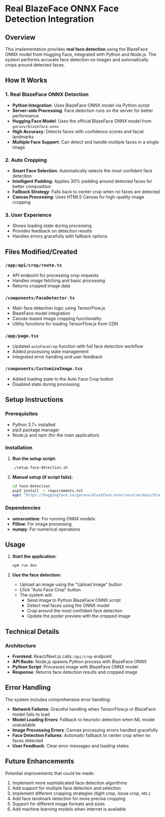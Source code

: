 # Real BlazeFace ONNX Face Detection Integration

## Overview
This implementation provides **real face detection** using the BlazeFace ONNX model from Hugging Face, integrated with Python and Node.js. The system performs accurate face detection on images and automatically crops around detected faces.

## How It Works

### 1. Real BlazeFace ONNX Detection
- **Python Integration**: Uses BlazeFace ONNX model via Python script
- **Server-side Processing**: Face detection runs on the server for better performance
- **Hugging Face Model**: Uses the official BlazeFace ONNX model from `garavv/blazeface-onnx`
- **High Accuracy**: Detects faces with confidence scores and facial landmarks
- **Multiple Face Support**: Can detect and handle multiple faces in a single image

### 2. Auto Cropping
- **Smart Face Selection**: Automatically selects the most confident face detection
- **Intelligent Padding**: Applies 30% padding around detected faces for better composition
- **Fallback Strategy**: Falls back to center crop when no faces are detected
- **Canvas Processing**: Uses HTML5 Canvas for high-quality image cropping

### 3. User Experience
- Shows loading state during processing
- Provides feedback on detection results
- Handles errors gracefully with fallback options

## Files Modified/Created

### `/app/api/crop/route.ts`
- API endpoint for processing crop requests
- Handles image fetching and basic processing
- Returns cropped image data

### `/components/FaceDetector.ts`
- Main face detection logic using TensorFlow.js
- BlazeFace model integration
- Canvas-based image cropping functionality
- Utility functions for loading TensorFlow.js from CDN

### `/app/page.tsx`
- Updated `autoFaceCrop` function with full face detection workflow
- Added processing state management
- Integrated error handling and user feedback

### `/components/CustomizeImage.tsx`
- Added loading state to the Auto Face Crop button
- Disabled state during processing

## Setup Instructions

### Prerequisites
- Python 3.7+ installed
- pip3 package manager
- Node.js and npm (for the main application)

### Installation
1. **Run the setup script:**
   ```bash
   ./setup-face-detection.sh
   ```

2. **Manual setup (if script fails):**
   ```bash
   cd face-detection
   pip3 install -r requirements.txt
   wget "https://huggingface.co/garavv/blazeface-onnx/resolve/main/blaze.onnx" -O blaze.onnx
   ```

### Dependencies
- **onnxruntime**: For running ONNX models
- **Pillow**: For image processing
- **numpy**: For numerical operations

## Usage

1. **Start the application:**
   ```bash
   npm run dev
   ```

2. **Use the face detection:**
   - Upload an image using the "Upload Image" button
   - Click "Auto Face Crop" button
   - The system will:
     - Send image to Python BlazeFace ONNX script
     - Detect real faces using the ONNX model
     - Crop around the most confident face detection
     - Update the poster preview with the cropped image

## Technical Details

### Architecture
- **Frontend**: React/Next.js calls `/api/crop` endpoint
- **API Route**: Node.js spawns Python process with BlazeFace ONNX
- **Python Script**: Processes image with BlazeFace ONNX model
- **Response**: Returns face detection results and cropped image

## Error Handling

The system includes comprehensive error handling:
- **Network Failures**: Graceful handling when TensorFlow.js or BlazeFace model fails to load
- **Model Loading Errors**: Fallback to heuristic detection when ML model unavailable
- **Image Processing Errors**: Canvas processing errors handled gracefully
- **Face Detection Failures**: Automatic fallback to center crop when no faces detected
- **User Feedback**: Clear error messages and loading states

## Future Enhancements

Potential improvements that could be made:
1. Implement more sophisticated face detection algorithms
2. Add support for multiple face detection and selection
3. Implement different cropping strategies (tight crop, loose crop, etc.)
4. Add face landmark detection for more precise cropping
5. Support for different image formats and sizes
6. Add machine learning models when internet is available
